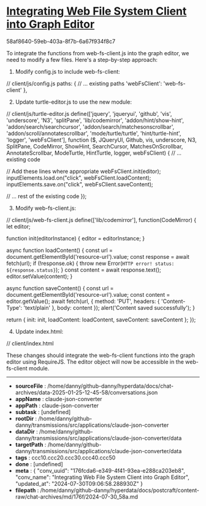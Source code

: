 # [Integrating Web File System Client into Graph Editor](https://claude.ai/chat/176fcda6-e349-4f41-93ea-e288ca203eb8)

58af8640-59eb-403a-8f7b-6a67f934f8c7

 To integrate the functions from web-fs-client.js into the graph editor, we need to modify a few files. Here's a step-by-step approach:

1. Modify config.js to include web-fs-client:

// client/js/config.js
paths: {
  // ... existing paths
  'webFsClient': 'web-fs-client'
},

2. Update turtle-editor.js to use the new module:

// client/js/turtle-editor.js
define(['jquery', 'jqueryui', 'github', 'vis', 'underscore', 'N3', 'splitPane',
    'lib/codemirror', 'addon/hint/show-hint', 'addon/search/searchcursor',
    'addon/search/matchesonscrollbar', 'addon/scroll/annotatescrollbar',
    'mode/turtle/turtle', 'hint/turtle-hint', 'logger', 'webFsClient'],
function ($, JQueryUI, Github, vis, underscore, N3, SplitPane, CodeMirror, ShowHint, SearchCursor,
    MatchesOnScrollbar, AnnotateScrollbar, ModeTurtle, HintTurtle, logger, webFsClient) {
  // ... existing code

  // Add these lines where appropriate
  webFsClient.init(editor);
  inputElements.load.on("click", webFsClient.loadContent);
  inputElements.save.on("click", webFsClient.saveContent);

  // ... rest of the existing code
});

3. Modify web-fs-client.js:

// client/js/web-fs-client.js
define(['lib/codemirror'], function(CodeMirror) {
  let editor;

  function init(editorInstance) {
    editor = editorInstance;
  }

  async function loadContent() {
    const url = document.getElementById('resource-url').value;
    const response = await fetch(url);
    if (!response.ok) {
      throw new Error(`HTTP error! status: ${response.status}`);
    }
    const content = await response.text();
    editor.setValue(content);
  }

  async function saveContent() {
    const url = document.getElementById('resource-url').value;
    const content = editor.getValue();
    await fetch(url, {
      method: 'PUT',
      headers: { 'Content-Type': 'text/plain' },
      body: content
    });
    alert('Content saved successfully');
  }

  return {
    init: init,
    loadContent: loadContent,
    saveContent: saveContent
  };
});

4. Update index.html:

// client/index.html
<!-- Remove or comment out this line -->
<!-- <script src="js/web-fs-client.js" defer></script> -->

These changes should integrate the web-fs-client functions into the graph editor using RequireJS. The editor object will now be accessible in the web-fs-client module.

---

* **sourceFile** : /home/danny/github-danny/hyperdata/docs/chat-archives/data-2025-01-25-12-45-58/conversations.json
* **appName** : claude-json-converter
* **appPath** : claude-json-converter
* **subtask** : [undefined]
* **rootDir** : /home/danny/github-danny/transmissions/src/applications/claude-json-converter
* **dataDir** : /home/danny/github-danny/transmissions/src/applications/claude-json-converter/data
* **targetPath** : /home/danny/github-danny/transmissions/src/applications/claude-json-converter/data
* **tags** : ccc10.ccc20.ccc30.ccc40.ccc50
* **done** : [undefined]
* **meta** : {
  "conv_uuid": "176fcda6-e349-4f41-93ea-e288ca203eb8",
  "conv_name": "Integrating Web File System Client into Graph Editor",
  "updated_at": "2024-07-30T09:06:58.288930Z"
}
* **filepath** : /home/danny/github-danny/hyperdata/docs/postcraft/content-raw/chat-archives/md/176f/2024-07-30_58a.md